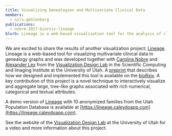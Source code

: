 ```yaml
---
title: Visualizing Genealogies and Multivariate Clinical Data
members:
  - nils-gehlenborg
publications:
  - nobre-2017-biorxiv-lineage
blurb: Lineage is a web-based visualization tool for the analysis of clinical data in the context of genealogical graphs.
---
```

We are excited to share the results of another visualization project: [Lineage](https://lineage.caleydoapp.com). Lineage is a web-based tool for visualizing multivariate clinical data in genealogy graphs and was developed together with [Carolina Nobre](http://vdl.sci.utah.edu/team/nobre/) and [Alexander Lex](http://vdl.sci.utah.edu/team/lex/) from the [Visualization Design Lab](http://vdl.sci.utah.edu/) in the Scientific Computing and Imaging Institute at the University of Utah. A [preprint](/publications/nobre-2017-biorxiv-lineage/) that describes how we designed and implemented this tool is available on the [bioRxiv](http://biorxiv.org/content/early/2017/04/19/128579). A key contribution of this project is a novel technique to interactively visualize and aggregate large, tree-like graphs associated with rich numerical, categorical and textual attributes.

A demo version of [Lineage](https://lineage.caleydoapp.com) with 10 anonymized families from the Utah Population Database is available at [https://lineage.caleydoapp.com](https://lineage.caleydoapp.com).

See the website of the [Visualization Design Lab](http://vdl.sci.utah.edu/publications/2017_preprint_lineage/) at the University of Utah for a video and more information about this project.